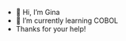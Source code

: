 - 👋 Hi, I’m Gina
- 🌱 I’m currently learning COBOL
- Thanks for your help!



<!---
ggs88/ggs88 is a ✨ special ✨ repository because its `README.md` (this file) appears on your GitHub profile.
You can click the Preview link to take a look at your changes.
--->
